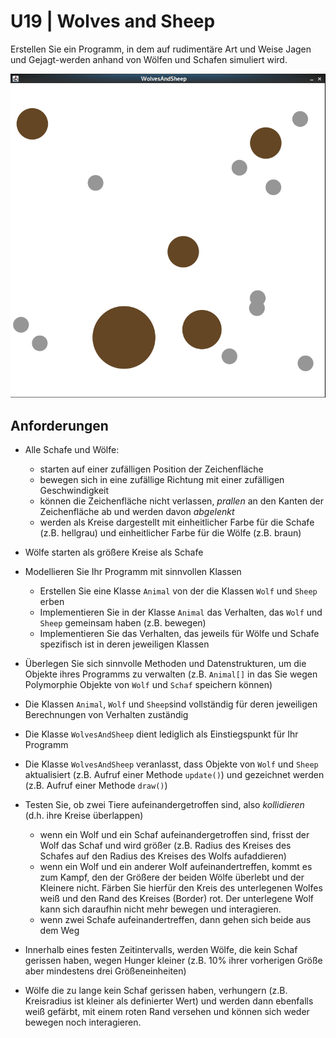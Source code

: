 # U19 | Wolves and Sheep

Erstellen Sie ein Programm, in dem auf rudimentäre Art und Weise Jagen und Gejagt-werden anhand von Wölfen und Schafen simuliert wird.

![Wolves&Sheep!](./docs/wolves&sheep_demo.gif)


## Anforderungen


- Alle Schafe und Wölfe:
  - starten auf einer zufälligen Position der Zeichenfläche
  - bewegen sich in eine zufällige Richtung mit einer zufälligen Geschwindigkeit
  - können die Zeichenfläche nicht verlassen, _prallen_ an den Kanten der Zeichenfläche ab und werden davon _abgelenkt_
  - werden als Kreise dargestellt mit einheitlicher Farbe für die Schafe (z.B. hellgrau) und einheitlicher Farbe für die Wölfe (z.B. braun)
- Wölfe starten als größere Kreise als Schafe
- Modellieren Sie Ihr Programm mit sinnvollen Klassen
  - Erstellen Sie eine Klasse `Animal` von der die Klassen `Wolf` und `Sheep` erben
  - Implementieren Sie in der Klasse `Animal` das Verhalten, das `Wolf` und `Sheep` gemeinsam haben (z.B. bewegen)
  - Implementieren Sie das Verhalten, das jeweils für Wölfe und Schafe spezifisch ist in deren jeweiligen Klassen

- Überlegen Sie sich sinnvolle Methoden und Datenstrukturen, um die Objekte ihres Programms zu verwalten (z.B. `Animal[]` in das Sie wegen Polymorphie Objekte von `Wolf` und `Schaf` speichern können) 
 
- Die Klassen `Animal`, `Wolf` und `Sheep`sind vollständig für deren jeweiligen Berechnungen von Verhalten zuständig
- Die Klasse `WolvesAndSheep` dient lediglich als Einstiegspunkt für Ihr Programm 
- Die Klasse `WolvesAndSheep` veranlasst, dass Objekte von `Wolf` und `Sheep` aktualisiert (z.B. Aufruf einer Methode `update()`) und gezeichnet werden (z.B. Aufruf einer Methode `draw()`)
- Testen Sie, ob zwei Tiere aufeinandergetroffen sind, also _kollidieren_ (d.h. ihre Kreise überlappen)
  - wenn ein Wolf und ein Schaf aufeinandergetroffen sind, frisst der Wolf das Schaf und wird größer (z.B. Radius des Kreises des Schafes auf den Radius des Kreises des Wolfs aufaddieren)
  - wenn ein Wolf und ein anderer Wolf aufeinandertreffen, kommt es zum Kampf, den der Größere der beiden Wölfe überlebt und der Kleinere nicht. Färben Sie hierfür den Kreis des unterlegenen Wolfes weiß und den Rand des Kreises (Border) rot. Der unterlegene Wolf kann sich daraufhin nicht mehr bewegen und interagieren.
  - wenn zwei Schafe aufeinandertreffen, dann gehen sich beide aus dem Weg
- Innerhalb eines festen Zeitintervalls, werden Wölfe, die kein Schaf gerissen haben, wegen Hunger kleiner (z.B. 10% ihrer vorherigen Größe aber mindestens drei Größeneinheiten)
- Wölfe die zu lange kein Schaf gerissen haben, verhungern (z.B. Kreisradius ist kleiner als definierter Wert) und werden dann ebenfalls weiß gefärbt, mit einem roten Rand versehen und können sich weder bewegen noch interagieren. 
